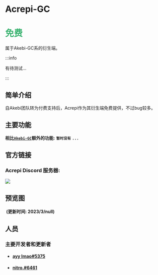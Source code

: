 # Acrepi-GC

# <font color=MediumSeaGreen>免费</font>

属于Akebi-GC系的衍生端。

:::info

有待测试...

:::

<!--div align=center>
    <img src="" width="520"/>
</div-->

## 简单介绍

自Akebi团队转为付费支持后，Acrepi作为其衍生端免费提供，不过bug较多。

## 主要功能

**相比[<font>**`Akebi-GC`**</font>](/cheat/akebi-gc/#主要功能)额外的功能:** **`暂时没有`** **`...`**

## 官方链接

### Acrepi Discord 服务器: 
<a href="https://discord.gg/acrepi"><img src="https://img.shields.io/discord/440536354544156683?label=Discord&logo=discord&style=for-the-badge&color=blueviolet"></a>

## 预览图

#### &nbsp;(更新时间: 2023/3/null)&nbsp;

## 人员

### 主要开发者和更新者
- #### [ayy lmao#5375](https://github.com/GodLeaveMe)
- #### [nitro.#6461](https://github.com/GodLeaveMe)